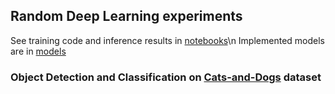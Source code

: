 ## Random Deep Learning experiments

See training code and inference results in [notebooks](https://github.com/einstalek/DL-models-experiments/tree/master/notebooks)\n
Implemented models are in [models](https://github.com/einstalek/DL-models-experiments/tree/master/models)

### Object Detection and Classification on [Cats-and-Dogs](https://www.kaggle.com/andrewmvd/dog-and-cat-detection) dataset
